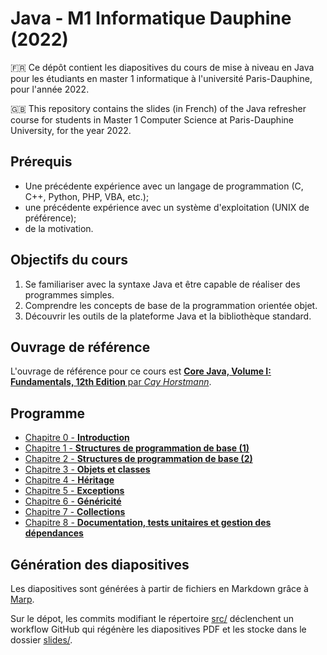 # Java - M1 Informatique Dauphine (2022)

🇫🇷 Ce dépôt contient les diapositives du cours de mise à niveau en Java pour les étudiants en master 1 informatique à l'université Paris-Dauphine, pour l'année 2022.

🇬🇧 This repository contains the slides (in French) of the Java refresher course for students in Master 1 Computer Science at Paris-Dauphine University, for the year 2022.

## Prérequis

* Une précédente expérience avec un langage de programmation (C, C++, Python, PHP, VBA, etc.);
* une précédente expérience avec un système d'exploitation (UNIX de préférence);
* de la motivation.

## Objectifs du cours

1. Se familiariser avec la syntaxe Java et être capable de réaliser des programmes simples.
2. Comprendre les concepts de base de la programmation orientée objet.
3. Découvrir les outils de la plateforme Java et la bibliothèque standard.

## Ouvrage de référence

L'ouvrage de référence pour ce cours est [**Core Java, Volume I: Fundamentals, 12th Edition** par *Cay Horstmann*](https://horstmann.com/corejava/).

## Programme

* [Chapitre 0 - **Introduction**](./slides/0_introduction.pdf)
* [Chapitre 1 - **Structures de programmation de base (1)**](./slides/1_bases.pdf)
* [Chapitre 2 - **Structures de programmation de base (2)**](./slides/2_bases.pdf)
* [Chapitre 3 - **Objets et classes**](./slides/3_objets.pdf)
* [Chapitre 4 - **Héritage**](./slides/4_heritage.pdf)
* [Chapitre 5 - **Exceptions**](./slides/5_exceptions.pdf)
* [Chapitre 6 - **Généricité**](./slides/6_genericite.pdf)
* [Chapitre 7 - **Collections**](./slides/7_collections.pdf)
* [Chapitre 8 - **Documentation, tests unitaires et gestion des dépendances**](./slides/8_tests.pdf)

## Génération des diapositives

Les diapositives sont générées à partir de fichiers en Markdown grâce à [Marp](https://marp.app/). 

Sur le dépot, les commits modifiant le répertoire [src/](./src/) déclenchent un workflow GitHub qui régénère les diapositives PDF et les stocke dans le dossier [slides/](./slides/).


